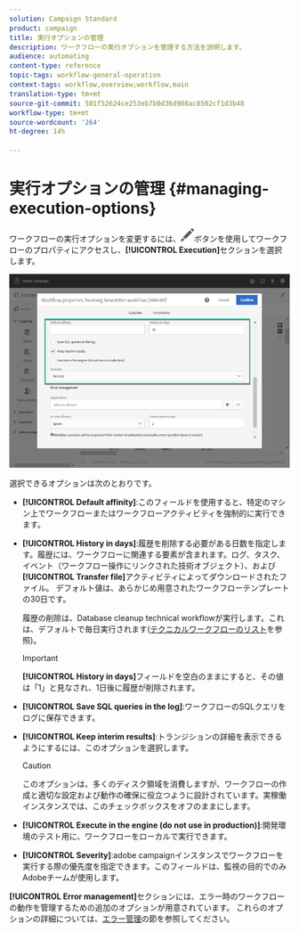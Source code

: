 ```yaml
---
solution: Campaign Standard
product: campaign
title: 実行オプションの管理
description: ワークフローの実行オプションを管理する方法を説明します。
audience: automating
content-type: reference
topic-tags: workflow-general-operation
context-tags: workflow,overview;workflow,main
translation-type: tm+mt
source-git-commit: 501f52624ce253eb7b0d36d908ac8502cf1d3b48
workflow-type: tm+mt
source-wordcount: '264'
ht-degree: 14%

---
```



# 実行オプションの管理 {#managing-execution-options}

ワークフローの実行オプションを変更するには、![](assets/edit_darkgrey-24px.png)ボタンを使用してワークフローのプロパティにアクセスし、**[!UICONTROL Execution]**&#x200B;セクションを選択します。

![](assets/wkf_execution_6.png)

選択できるオプションは次のとおりです。

* **[!UICONTROL Default affinity]**:このフィールドを使用すると、特定のマシン上でワークフローまたはワークフローアクティビティを強制的に実行できます。

* **[!UICONTROL History in days]**:履歴を削除する必要がある日数を指定します。履歴には、ワークフローに関連する要素が含まれます。ログ、タスク、イベント（ワークフロー操作にリンクされた技術オブジェクト）、および&#x200B;**[!UICONTROL Transfer file]**&#x200B;アクティビティによってダウンロードされたファイル。 デフォルト値は、あらかじめ用意されたワークフローテンプレートの30日です。

   履歴の削除は、Database cleanup technical workflowが実行します。これは、デフォルトで毎日実行されます([テクニカルワークフローのリスト](../../administration/using/technical-workflows.md)を参照)。

   >[!IMPORTANT]
   >
   >**[!UICONTROL History in days]**&#x200B;フィールドを空白のままにすると、その値は「1」と見なされ、1日後に履歴が削除されます。

* **[!UICONTROL Save SQL queries in the log]**:ワークフローのSQLクエリをログに保存できます。

* **[!UICONTROL Keep interim results]**:トランジションの詳細を表示できるようにするには、このオプションを選択します。

   >[!CAUTION]
   >
   >このオプションは、多くのディスク領域を消費しますが、ワークフローの作成と適切な設定および動作の確保に役立つように設計されています。実稼働インスタンスでは、このチェックボックスをオフのままにします。

* **[!UICONTROL Execute in the engine (do not use in production)]**:開発環境のテスト用に、ワークフローをローカルで実行できます。

* **[!UICONTROL Severity]**:adobe campaignインスタンスでワークフローを実行する際の優先度を指定できます。このフィールドは、監視の目的でのみAdobeチームが使用します。

**[!UICONTROL Error management]**&#x200B;セクションには、エラー時のワークフローの動作を管理するための追加のオプションが用意されています。 これらのオプションの詳細については、[エラー管理](../../automating/using/monitoring-workflow-execution.md#error-management)の節を参照してください。
